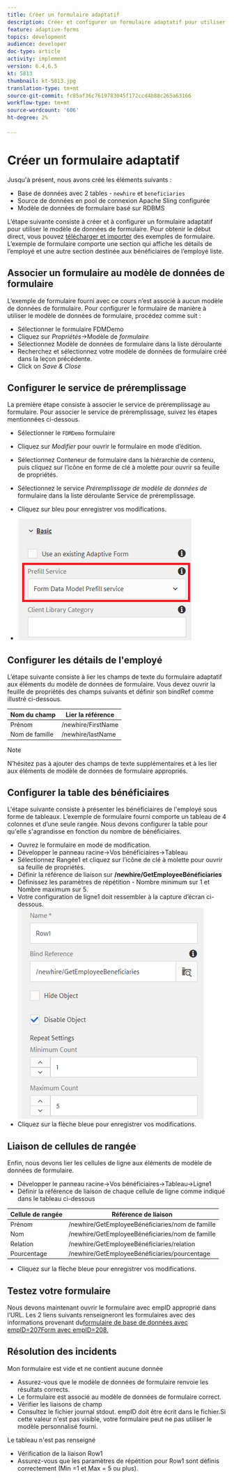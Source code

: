 ```yaml
---
title: Créer un formulaire adaptatif
description: Créer et configurer un formulaire adaptatif pour utiliser le service de préremplissage du modèle de données de formulaire
feature: adaptive-forms
topics: development
audience: developer
doc-type: article
activity: implement
version: 6.4,6.5
kt: 5813
thumbnail: kt-5813.jpg
translation-type: tm+mt
source-git-commit: fc85af36c7619783045f172ccd4b88c265a63166
workflow-type: tm+mt
source-wordcount: '606'
ht-degree: 2%

---
```



# Créer un formulaire adaptatif

Jusqu&#39;à présent, nous avons créé les éléments suivants :

* Base de données avec 2 tables - `newhire` et `beneficiaries`
* Source de données en pool de connexion Apache Sling configurée
* Modèle de données de formulaire basé sur RDBMS

L’étape suivante consiste à créer et à configurer un formulaire adaptatif pour utiliser le modèle de données de formulaire.  Pour obtenir le début direct, vous pouvez [télécharger et importer](assets/fdm-demo-af.zip) des exemples de formulaire. L’exemple de formulaire comporte une section qui affiche les détails de l’employé et une autre section destinée aux bénéficiaires de l’employé liste.

## Associer un formulaire au modèle de données de formulaire

L’exemple de formulaire fourni avec ce cours n’est associé à aucun modèle de données de formulaire. Pour configurer le formulaire de manière à utiliser le modèle de données de formulaire, procédez comme suit :

* Sélectionner le formulaire FDMDemo
* Cliquez sur _Propriétés_->Modèle de _formulaire_
* Sélectionnez Modèle de données de formulaire dans la liste déroulante
* Recherchez et sélectionnez votre modèle de données de formulaire créé dans la leçon précédente.
* Click on _Save &amp; Close_

## Configurer le service de préremplissage

La première étape consiste à associer le service de préremplissage au formulaire. Pour associer le service de préremplissage, suivez les étapes mentionnées ci-dessous.

* Sélectionner le `FDMDemo` formulaire
* Cliquez sur _Modifier_ pour ouvrir le formulaire en mode d’édition.
* Sélectionnez Conteneur de formulaire dans la hiérarchie de contenu, puis cliquez sur l’icône en forme de clé à molette pour ouvrir sa feuille de propriétés.
* Sélectionnez le service _Préremplissage de modèle de données de_ formulaire dans la liste déroulante Service de préremplissage.
* Cliquez sur bleu pour enregistrer vos modifications.

* ![préremplissage-service](assets/fdm-prefill.png)

## Configurer les détails de l&#39;employé

L’étape suivante consiste à lier les champs de texte du formulaire adaptatif aux éléments du modèle de données de formulaire. Vous devez ouvrir la feuille de propriétés des champs suivants et définir son bindRef comme illustré ci-dessous.


| Nom du champ | Lier la référence |
|------------|--------------------|
| Prénom | /newhire/FirstName |
| Nom de famille | /newhire/lastName |

>[!NOTE]
N’hésitez pas à ajouter des champs de texte supplémentaires et à les lier aux éléments de modèle de données de formulaire appropriés.

## Configurer la table des bénéficiaires

L&#39;étape suivante consiste à présenter les bénéficiaires de l&#39;employé sous forme de tableaux. L’exemple de formulaire fourni comporte un tableau de 4 colonnes et d’une seule rangée. Nous devons configurer la table pour qu&#39;elle s&#39;agrandisse en fonction du nombre de bénéficiaires.

* Ouvrez le formulaire en mode de modification.
* Développer le panneau racine->Vos bénéficiaires->Tableau
* Sélectionnez Rangée1 et cliquez sur l’icône de clé à molette pour ouvrir sa feuille de propriétés.
* Définir la référence de liaison sur **/newhire/GetEmployeeBénéficiaries**
* Définissez les paramètres de répétition - Nombre minimum sur 1 et Nombre maximum sur 5.
* Votre configuration de ligne1 doit ressembler à la capture d’écran ci-dessous.
   ![row-configure](assets/configure-row.PNG)
* Cliquez sur la flèche bleue pour enregistrer vos modifications.

## Liaison de cellules de rangée

Enfin, nous devons lier les cellules de ligne aux éléments de modèle de données de formulaire.

* Développer le panneau racine->Vos bénéficiaires->Tableau->Ligne1
* Définir la référence de liaison de chaque cellule de ligne comme indiqué dans le tableau ci-dessous

| Cellule de rangée | Référence de liaison |
|------------|----------------------------------------------|
| Prénom | /newhire/GetEmployeeBénéficiaries/nom de famille |
| Nom | /newhire/GetEmployeeBénéficiaries/nom de famille |
| Relation | /newhire/GetEmployeeBénéficiaries/relation |
| Pourcentage | /newhire/GetEmployeeBénéficiaries/pourcentage |

* Cliquez sur la flèche bleue pour enregistrer vos modifications.

## Testez votre formulaire

Nous devons maintenant ouvrir le formulaire avec empID approprié dans l’URL. Les 2 liens suivants renseigneront les formulaires avec des informations provenant du[formulaire de base de données avec empID=207](http://localhost:4502/content/dam/formsanddocuments/fdmdemo/jcr:content?wcmmode=disabled&amp;empID=207)[Form avec empID=208.](http://localhost:4502/content/dam/formsanddocuments/fdmdemo/jcr:content?wcmmode=disabled&amp;empID=208)

## Résolution des incidents

Mon formulaire est vide et ne contient aucune donnée

* Assurez-vous que le modèle de données de formulaire renvoie les résultats corrects.
* Le formulaire est associé au modèle de données de formulaire correct.
* Vérifier les liaisons de champ
* Consultez le fichier journal stdout. empID doit être écrit dans le fichier.Si cette valeur n&#39;est pas visible, votre formulaire peut ne pas utiliser le modèle personnalisé fourni.

Le tableau n&#39;est pas renseigné

* Vérification de la liaison Row1
* Assurez-vous que les paramètres de répétition pour Row1 sont définis correctement (Min =1 et Max = 5 ou plus).

